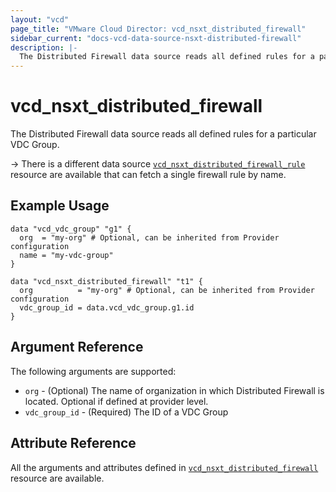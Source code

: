```yaml
---
layout: "vcd"
page_title: "VMware Cloud Director: vcd_nsxt_distributed_firewall"
sidebar_current: "docs-vcd-data-source-nsxt-distributed-firewall"
description: |-
  The Distributed Firewall data source reads all defined rules for a particular VDC Group.
---
```


# vcd\_nsxt\_distributed\_firewall

The Distributed Firewall data source reads all defined rules for a particular VDC Group.

-> There is a different data source
[`vcd_nsxt_distributed_firewall_rule`](/providers/vmware/vcd/latest/docs/data-sources/nsxt_distributed_firewall_rule)
resource are available that can fetch a single firewall rule by name.

## Example Usage

```hcl
data "vcd_vdc_group" "g1" {
  org  = "my-org" # Optional, can be inherited from Provider configuration
  name = "my-vdc-group"
}

data "vcd_nsxt_distributed_firewall" "t1" {
  org          = "my-org" # Optional, can be inherited from Provider configuration
  vdc_group_id = data.vcd_vdc_group.g1.id
}
```

## Argument Reference

The following arguments are supported:

* `org` - (Optional) The name of organization in which Distributed Firewall is located. Optional if
  defined at provider level.
* `vdc_group_id` - (Required) The ID of a VDC Group

## Attribute Reference

All the arguments and attributes defined in
[`vcd_nsxt_distributed_firewall`](/providers/vmware/vcd/latest/docs/resources/nsxt_distributed_firewall)
resource are available.
